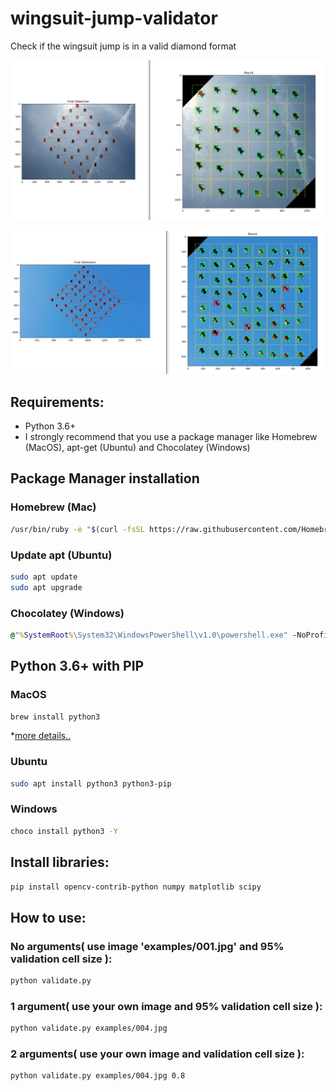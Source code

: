 # wingsuit-jump-validator
Check if the wingsuit jump is in a valid diamond format


![](results/002.png)

![](results/004.png)

## Requirements:
  * Python 3.6+
  * I strongly recommend that you use a package manager like Homebrew (MacOS), apt-get (Ubuntu) and Chocolatey (Windows)

## Package Manager installation
### Homebrew (Mac)
```bash
/usr/bin/ruby -e "$(curl -fsSL https://raw.githubusercontent.com/Homebrew/install/master/install)"
```
### Update apt (Ubuntu)
```bash
sudo apt update
sudo apt upgrade
```
### Chocolatey (Windows)
```cmd
@"%SystemRoot%\System32\WindowsPowerShell\v1.0\powershell.exe" -NoProfile -InputFormat None -ExecutionPolicy Bypass -Command "iex ((New-Object System.Net.WebClient).DownloadString('https://chocolatey.org/install.ps1'))" && SET "PATH=%PATH%;%ALLUSERSPROFILE%\chocolatey\bin"
```

## Python 3.6+ with PIP
### MacOS
```bash
brew install python3
```
*[more details..](https://wsvincent.com/install-python3-mac/)
### Ubuntu
```bash
sudo apt install python3 python3-pip
```
### Windows
```cmd
choco install python3 -Y
```

## Install libraries:

```bash
pip install opencv-contrib-python numpy matplotlib scipy
```

## How to use:

### No arguments( use image 'examples/001.jpg' and 95% validation cell size ):
```bash
python validate.py
```

### 1 argument( use your own image and 95% validation cell size ):
```bash
python validate.py examples/004.jpg
```

### 2 arguments( use your own image and validation cell size ):
```bash
python validate.py examples/004.jpg 0.8
```